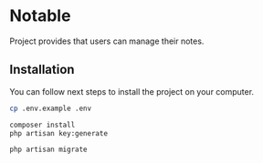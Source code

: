 # Notable

Project provides that users can manage their notes.

## Installation

You can follow next steps to install the project on your computer.

```bash
cp .env.example .env

composer install
php artisan key:generate

php artisan migrate
```
